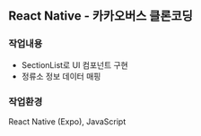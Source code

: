 ## React Native - 카카오버스 클론코딩

### 작업내용

- SectionList로 UI 컴포넌트 구현
- 정류소 정보 데이터 매핑

### 작업환경

React Native (Expo), JavaScript

